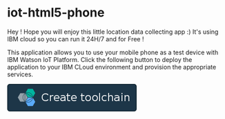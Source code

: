 # iot-html5-phone

Hey ! Hope you will enjoy this little location data collecting app :) 
It's using IBM cloud so you can run it 24H/7 and for Free !



This application allows you to use your mobile phone as a test device with IBM Watson IoT Platform.  Click the following button to deploy the application to your IBM CLoud environment and provision the appropriate services.

[![Create Toolchain](https://github.com/amprasanna/images/blob/master/Toolchain.png)](https://console.ng.bluemix.net/devops/setup/deploy?repository=https://github.com/CorinneBacle/html5-phone)
